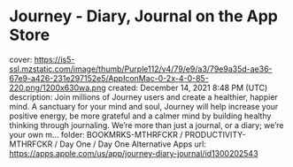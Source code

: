 # Journey - Diary, Journal on the App Store

cover: https://is5-ssl.mzstatic.com/image/thumb/Purple112/v4/79/e9/a3/79e9a35d-ae36-67e9-a426-231e297152e5/AppIconMac-0-2x-4-0-85-220.png/1200x630wa.png
created: December 14, 2021 8:48 PM (UTC)
description: ‎Join millions of Journey users and create a healthier, happier mind. A sanctuary for your mind and soul, Journey will help increase your positive energy, be more grateful and a calmer mind by building healthy thinking through journaling.   We’re more than just a journal, or a diary; we’re your own m…
folder: BOOKMRKS-MTHRFCKR / PRODUCTIVITY-MTHRFCKR / Day One / Day One Alternative Apps
url: https://apps.apple.com/us/app/journey-diary-journal/id1300202543
